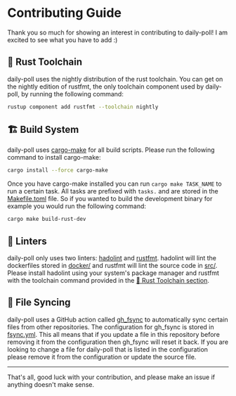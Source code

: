 # Contributing Guide

Thank you so much for showing an interest in contributing to daily-poll! I am excited to see what you have to add :)

## 🦀 Rust Toolchain

daily-poll uses the nightly distribution of the rust toolchain. You can get on the nightly edition of rustfmt, the only toolchain component used by daily-poll, by running the following command:

```bash
rustup component add rustfmt --toolchain nightly
```

## 🏗️ Build System

daily-poll uses [cargo-make](https://github.com/sagiegurari/cargo-make) for all build scripts. Please run the following command to install cargo-make:

```bash
cargo install --force cargo-make
```

Once you have cargo-make installed you can run `cargo make TASK_NAME` to run a certain task. All tasks are prefixed with `tasks.` and are stored in the [Makefile.toml](Makefile.toml) file. So if you wanted to build the development binary for example you would run the following command:

```bash
cargo make build-rust-dev
```

## 🧪 Linters

daily-poll only uses two linters: [hadolint](https://github.com/hadolint/hadolint) and [rustfmt](https://github.com/rust-lang/rustfmt). hadolint will lint the dockerfiles stored in [docker/](docker/) and rustfmt will lint the source code in [src/](src/). Please install hadolint using your system's package manager and rustfmt with the toolchain command provided in the [🦀 Rust Toolchain section](#-rust-toolchain).

## 🔄 File Syncing

daily-poll uses a GitHub action called [gh_fsync](https://github.com/Matt-Gleich/gh_fsync) to automatically sync certain files from other repositories. The configuration for gh_fsync is stored in [fsync.yml](fsync.yml). This all means that if you update a file in this repository before removing it from the configuration then gh_fsync will reset it back. If you are looking to change a file for daily-poll that is listed in the configuration please remove it from the configuration or update the source file.

---

That's all, good luck with your contribution, and please make an issue if anything doesn't make sense.
